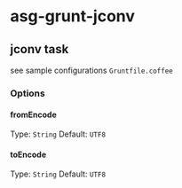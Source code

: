 # asg-grunt-jconv

## jconv task

see sample configurations `Gruntfile.coffee`

### Options

#### fromEncode

Type: `String`
Default: `UTF8`

#### toEncode

Type: `String`
Default: `UTF8`
